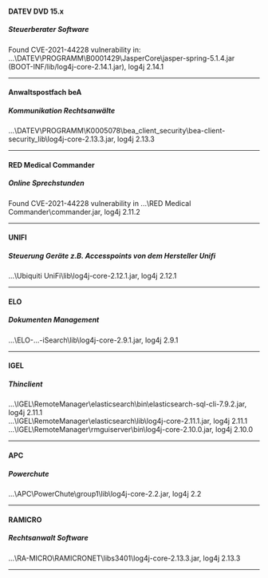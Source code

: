 #### DATEV DVD 15.x  
##### Steuerberater Software  
Found CVE-2021-44228 vulnerability in:  
...\DATEV\PROGRAMM\B0001429\JasperCore\jasper-spring-5.1.4.jar (BOOT-INF/lib/log4j-core-2.14.1.jar), log4j 2.14.1  
***
#### Anwaltspostfach beA  
##### Kommunikation Rechtsanwälte  
...\DATEV\PROGRAMM\K0005078\bea_client_security\bea-client-security_lib\log4j-core-2.13.3.jar, log4j 2.13.3
***
#### RED Medical Commander
##### Online Sprechstunden  
Found CVE-2021-44228 vulnerability in 
...\RED Medical Commander\commander.jar, log4j 2.11.2
***
#### UNIFI  
##### Steuerung Geräte z.B. Accesspoints von dem Hersteller Unifi  
...\Ubiquiti UniFi\lib\log4j-core-2.12.1.jar, log4j 2.12.1  
***
#### ELO  
##### Dokumenten Management  
...\ELO-...-iSearch\lib\log4j-core-2.9.1.jar, log4j 2.9.1
***  
#### IGEL  
##### Thinclient 
...\IGEL\RemoteManager\elasticsearch\bin\elasticsearch-sql-cli-7.9.2.jar, log4j 2.11.1  
...\IGEL\RemoteManager\elasticsearch\lib\log4j-core-2.11.1.jar, log4j 2.11.1  
...\IGEL\RemoteManager\rmguiserver\bin\log4j-core-2.10.0.jar, log4j 2.10.0  
***
#### APC  
##### Powerchute  
...\APC\PowerChute\group1\lib\log4j-core-2.2.jar, log4j 2.2  
***
#### RAMICRO  
##### Rechtsanwalt Software
...\RA-MICRO\RAMICRONET\libs3401\log4j-core-2.13.3.jar, log4j 2.13.3
***
